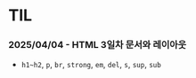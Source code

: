 # TIL
### 2025/04/04 - HTML 3일차 문서와 레이아웃
* `h1~h2`, `p`, `br`, `strong`, `em`, `del`, `s`, `sup`, `sub`
